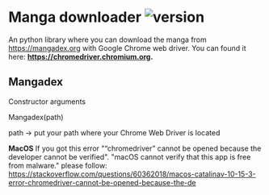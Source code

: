 # Manga downloader ![version](https://img.shields.io/badge/version-1.0.0-blue.svg)

An python library where you can download the manga from https://mangadex.org with Google Chrome web driver. 
You can found it here: **https://chromedriver.chromium.org.**


## Mangadex 

Constructor arguments



Mangadex(path)

  path -> put your path where your Chrome Web Driver is located
  
  **MacOS** 
  If you got this error "“chromedriver” cannot be opened because the developer cannot be verified". "macOS cannot verify that this app is free from malware."
  please follow: https://stackoverflow.com/questions/60362018/macos-catalinav-10-15-3-error-chromedriver-cannot-be-opened-because-the-de

